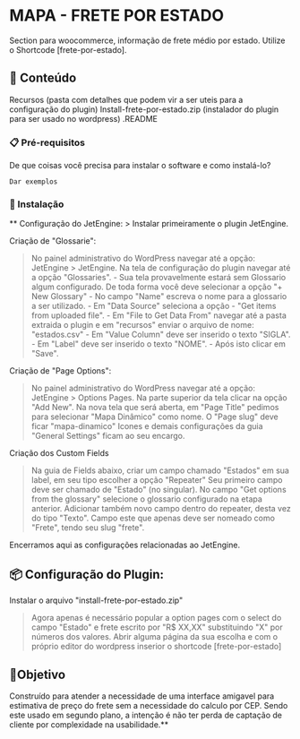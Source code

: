 # MAPA - FRETE POR ESTADO

Section para woocommerce, informação de frete médio por estado. Utilize o Shortcode [frete-por-estado].

## 🚀 Conteúdo

Recursos 		(pasta com detalhes que podem vir a ser uteis para a configuração do plugin)
Install-frete-por-estado.zip 	(instalador do plugin para ser usado no wordpress)
.README
		

### 📋 Pré-requisitos

De que coisas você precisa para instalar o software e como instalá-lo?

```
Dar exemplos
```

### 🔧 Instalação

** Configuração do JetEngine:
		> Instalar primeiramente o plugin JetEngine.

Criação de "Glossarie":
		
> No painel administrativo do WordPress navegar até a opção: JetEngine > JetEngine.
> Na tela de configuração do plugin navegar até a opção "Glossaries".
	- Sua tela provavelmente estará sem Glossario algum configurado. De toda forma você deve selecionar a opção "+ New Glossary"
	- No campo "Name" escreva o nome para a glossario a ser utilizado.
	- Em "Data Source" seleciona a opção - "Get items from uploaded file".
	- Em "File to Get Data From" navegar até a pasta extraida o plugin e em "recursos" enviar o arquivo de nome: "estados.csv"
	- Em "Value Column" deve ser inserido o texto "SIGLA".
	- Em "Label" deve ser inserido o texto "NOME".
	- Após isto clicar em "Save".

Criação de "Page Options":
> No painel administrativo do WordPress navegar até a opção: JetEngine > Options Pages.
> Na parte superior da tela clicar na opção "Add New".
> Na nova tela que será aberta, em "Page Title" pedimos para selecionar "Mapa Dinâmico" como nome.
> O "Page slug" deve ficar "mapa-dinamico"
> Icones e demais configurações da guia "General Settings" ficam ao seu encargo.
		
    
Criação dos Custom Fields
> Na guia de Fields abaixo, criar um campo chamado "Estados" em sua label, em seu tipo escolher a opção "Repeater"
> Seu primeiro campo deve ser chamado de "Estado" (no singular). 
> No campo "Get options from the glossary" selecione o glossario configurado na etapa anterior.
> Adicionar também novo campo dentro do repeater, desta vez do tipo "Texto".
> Campo este que apenas deve ser nomeado como "Frete", tendo seu slug "frete".


Encerramos aqui as configurações relacionadas ao JetEngine.


## 📦 Configuração do Plugin: 

Instalar o arquivo "install-frete-por-estado.zip" 
			
> Agora apenas é necessário popular a option pages com o select do campo "Estado" e frete escrito por "R$ XX,XX" substituindo "X" por números dos valores.
> Abrir alguma página da sua escolha e com o próprio editor do wordpress inserior o shortcode [frete-por-estado]
			
			


## 📄Objetivo

Construído para atender a necessidade de uma interface amigavel para estimativa de preço do frete sem a necessidade do calculo por CEP. Sendo este usado em segundo plano, a intenção é não ter perda de captação de cliente por complexidade na usabilidade.**


